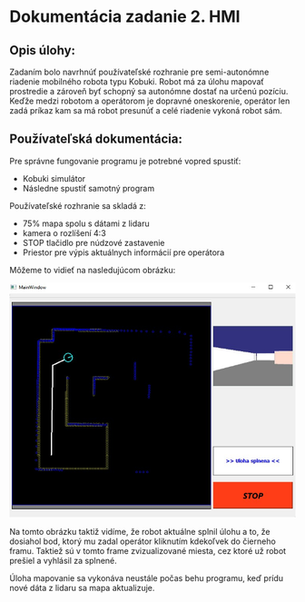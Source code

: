 # Dokumentácia zadanie 2. HMI

## Opis úlohy:

Zadaním bolo navrhnúť používateľské rozhranie pre semi-autonómne riadenie mobilného robota typu Kobuki. Robot má za úlohu mapovať prostredie a zároveň byť schopný sa autonómne dostať na určenú pozíciu. Keďže medzi robotom a operátorom je dopravné oneskorenie, operátor len zadá príkaz kam sa má robot presunúť a celé riadenie vykoná robot sám.

## Používateľská dokumentácia:

Pre správne fungovanie programu je potrebné vopred spustiť:

- Kobuki simulátor
- Následne spustiť samotný program

Používateľské rozhranie sa skladá z:

- 75% mapa spolu s dátami z lidaru
- kamera o rozlíšení 4:3
- STOP tlačidlo pre núdzové zastavenie
- Priestor pre výpis aktuálnych informácií pre operátora

Môžeme to vidieť na nasledujúcom obrázku:

![Optional Text](Img/ui2_uloha_splnena.jpg)

Na tomto obrázku taktiž vidíme, že robot aktuálne splnil úlohu a to, že dosiahol bod, ktorý mu zadal operátor kliknutím kdekoľvek do čierneho framu. Taktiež sú v tomto frame zvizualizované miesta, cez ktoré už robot prešiel a vyhlásil za splnené.

Úloha mapovanie sa vykonáva neustále počas behu programu, keď prídu nové dáta z lidaru sa mapa aktualizuje. 
